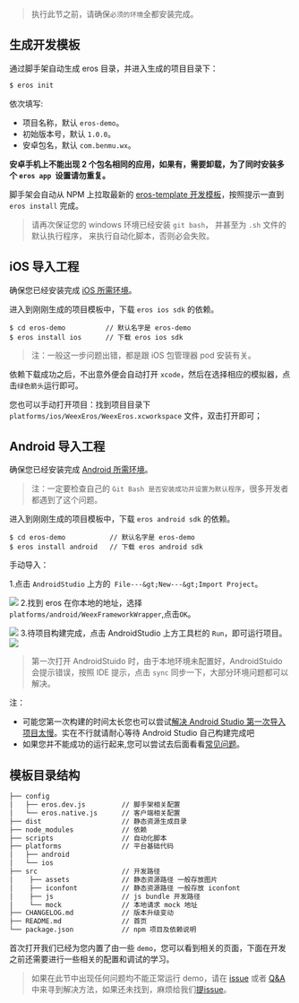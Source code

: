 > 执行此节之前，请确保`必须的环境`全都安装完成。

## 生成开发模板 
通过脚手架自动生成 eros 目录，并进入生成的项目目录下：
```bash
$ eros init
```
 依次填写:
 
* 项目名称，默认 `eros-demo`。
* 初始版本号，默认 `1.0.0`。
* 安卓包名，默认 `com.benmu.wx`。

**安卓手机上不能出现 2 个包名相同的应用，如果有，需要卸载，为了同时安装多个 `eros app `设置请勿重复。**

脚手架会自动从 NPM 上拉取最新的 [eros-template 开发模板](https://github.com/bmfe/eros-template)，按照提示一直到 `eros install` 完成。

> 请再次保证您的 windows 环境已经安装 `git bash`， 并甚至为 `.sh` 文件的默认执行程序， 来执行自动化脚本，否则必会失败。


## iOS 导入工程
确保您已经安装完成 [iOS 所需环境](/zh-cn/base_env)。


进入到刚刚生成的项目模板中，下载 `eros ios sdk` 的依赖。

```
$ cd eros-demo       	// 默认名字是 eros-demo
$ eros install ios   	// 下载 eros ios sdk
```

> 注：一般这一步问题出错，都是跟 iOS 包管理器 pod 安装有关。

依赖下载成功之后，不出意外便会自动打开 `xcode`，然后在选择相应的模拟器，点击`绿色箭头`运行即可。
  
您也可以手动打开项目：找到项目目录下 `platforms/ios/WeexEros/WeexEros.xcworkspace` 文件，双击打开即可；

## Android 导入工程
确保您已经安装完成 [Android 所需环境](/zh-cn/base_env)。

> 注：一定要检查自己的 `Git Bash 是否安装成功并设置为默认程序`，很多开发者都遇到了这个问题。

进入到刚刚生成的项目模板中，下载 `eros android sdk` 的依赖。

```
$ cd eros-demo       	 // 默认名字是 eros-demo
$ eros install android   // 下载 eros android sdk
```

手动导入：

1.点击 `AndroidStudio` 上方的` File---&gt;New---&gt;Import Project`。

![](https://img.benmu-health.com/gitbook/1505963461481.jpg)
2.找到 eros 在你本地的地址，选择 `platforms/android/WeexFrameworkWrapper`,点击`OK`。

![](https://img.benmu-health.com/gitbook/1505963624252.jpg)
3.待项目构建完成，点击 AndroidStudio 上方工具栏的 `Run`，即可运行项目。![](https://img.benmu-health.com/gitbook/1505963683163.jpg)

> 第一次打开 AndroidStuido 时，由于本地环境未配置好，AndroidStuido 会提示错误，按照 IDE 提示，点击 `sync` 同步一下，大部分环境问题都可以解决。

注：
* 可能您第一次构建的时间太长您也可以尝试[解决 Android Studio 第一次导入项目太慢](https://www.jianshu.com/p/ba8189146a6b)。实在不行就请耐心等待 Android Studio 自己构建完成吧
* 如果您并不能成功的运行起来,您可以尝试去后面看看[常见问题](/zh-cn/QA)。



## 模板目录结构

```bash
├── config                  
│   ├── eros.dev.js         // 脚手架相关配置
│   └── eros.native.js      // 客户端相关配置
├── dist                    // 静态资源生成目录
├── node_modules            // 依赖
├── scripts                 // 自动化脚本
├── platforms               // 平台基础代码
│   ├── android
│   └── ios
├── src                     // 开发路径
│    ├── assets             // 静态资源路径 一般存放图片
│    ├── iconfont           // 静态资源路径 一般存放 iconfont
│    ├── js                 // js bundle 开发路径
│    └── mock               // 本地请求 mock 地址
├── CHANGELOG.md            // 版本升级变动
├── README.md               // 首页
└── package.json            // npm 项目及依赖说明
```


首次打开我们已经为您内置了由一些 `demo`，您可以看到相关的页面，下面在开发之前还需要进行一些相关的配置和调试的学习。


> 如果在此节中出现任何问题均不能正常运行 demo，请在 [issue](https://github.com/bmfe/eros-template/issues?q=is%3Aissue+is%3Aclosed) 或者 [Q&A](https://bmfe.github.io/eros-docs/#/zh-cn/QA)中来寻到解决方法，如果还未找到，麻烦给我们[提issue](https://github.com/bmfe/eros-template/issues/new)。
